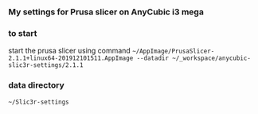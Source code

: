 ### My settings for Prusa slicer on AnyCubic i3 mega

### to start
start the prusa slicer using command
`~/AppImage/PrusaSlicer-2.1.1+linux64-201912101511.AppImage --datadir ~/_workspace/anycubic-slic3r-settings/2.1.1`

### data directory
`~/Slic3r-settings`
